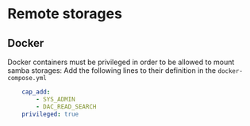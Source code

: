 Remote storages
===============


Docker
------

Docker containers must be privileged in order to be allowed to mount samba storages:
Add the following lines to their definition in the `docker-compose.yml`

```yaml
    cap_add:
        - SYS_ADMIN
        - DAC_READ_SEARCH
    privileged: true
```
